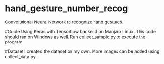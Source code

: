 # hand_gesture_number_recog

Convolutional Neural Network to recognize hand gestures.
 
#Guide
Using Keras with Tensorflow backend on Manjaro Linux. This code should run on Windows as well.
Run collect_sample.py to execute the program.  

#Dataset
I created the dataset on my own. More images can be added using collect_data.py.
